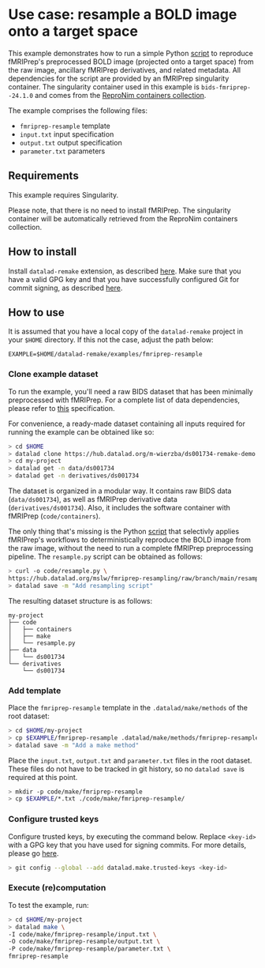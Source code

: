 # Use case: resample a BOLD image onto a target space

This example demonstrates how to run a simple Python [script](https://hub.datalad.org/mslw/fmriprep-resampling) to reproduce fMRIPrep's preprocessed BOLD image (projected onto a target space) from the raw image, ancillary fMRIPrep derivatives, and related metadata. All dependencies for the script are provided by an fMRIPrep singularity container. The singularity container used in this example is `bids-fmriprep--24.1.0` and comes from the [ReproNim containers collection](https://github.com/ReproNim/containers).

The example comprises the following files:
- `fmriprep-resample` template
- `input.txt` input specification
- `output.txt` output specification
- `parameter.txt` parameters

## Requirements

This example requires Singularity.

Please note, that there is no need to install fMRIPrep. The singularity container will be automatically retrieved from the ReproNim containers collection.

## How to install

Install `datalad-remake` extension, as described [here](https://github.com/datalad/datalad-remake/tree/main?tab=readme-ov-file#installation). Make sure that you have a valid GPG key and that you have successfully configured Git for commit signing, as described [here](https://github.com/datalad/datalad-remake/tree/main?tab=readme-ov-file#requirements).

## How to use

It is assumed that you have a local copy of the `datalad-remake` project in your `$HOME` directory. If this not the case, adjust the path below:

```
EXAMPLE=$HOME/datalad-remake/examples/fmriprep-resample
```

### Clone example dataset

To run the example, you'll need a raw BIDS dataset that has been minimally preprocessed with fMRIPrep. For a complete list of data dependencies, please refer to [this](https://github.com/datalad/datalad-remake/blob/main/examples/fmriprep-resample/input.txt) specification.

For convenience, a ready-made dataset containing all inputs required for running the example can be obtained like so:

```bash
> cd $HOME
> datalad clone https://hub.datalad.org/m-wierzba/ds001734-remake-demo.git my-project
> cd my-project
> datalad get -n data/ds001734
> datalad get -n derivatives/ds001734
```

The dataset is organized in a modular way. It contains raw BIDS data (`data/ds001734`), as well as fMRIPrep derivative data (`derivatives/ds001734`). Also, it includes the software container with fMRIPrep (`code/containers`).

The only thing that's missing is the Python [script](https://hub.datalad.org/mslw/fmriprep-resampling) that selectivly applies fMRIPrep's workflows to deterministically reproduce the BOLD image from the raw image, without the need to run a complete fMRIPrep preprocessing pipeline. The `resample.py` script can be obtained as follows:

```bash
> curl -o code/resample.py \
https://hub.datalad.org/mslw/fmriprep-resampling/raw/branch/main/resample.py
> datalad save -m "Add resampling script"
```

The resulting dataset structure is as follows:

```
my-project
├── code
│   ├── containers
│   ├── make
│   └── resample.py
├── data
│   └── ds001734
└── derivatives
    └── ds001734
```

### Add template

Place the `fmriprep-resample` template in the `.datalad/make/methods` of the root dataset:

```bash
> cd $HOME/my-project
> cp $EXAMPLE/fmriprep-resample .datalad/make/methods/fmriprep-resample
> datalad save -m "Add a make method"
```

Place the `input.txt`, `output.txt` and `parameter.txt` files in the root dataset. These files do not have to be tracked in git history, so no `datalad save` is required at this point.

```bash
> mkdir -p code/make/fmriprep-resample
> cp $EXAMPLE/*.txt ./code/make/fmriprep-resample/
```

### Configure trusted keys

Configure trusted keys, by executing the command below. Replace `<key-id>` with a GPG key that you have used for signing commits. For more details, please go [here](https://github.com/datalad/datalad-remake#trusted-keys).

```bash
> git config --global --add datalad.make.trusted-keys <key-id>
```

### Execute (re)computation

To test the example, run:

```bash
> cd $HOME/my-project
> datalad make \
-I code/make/fmriprep-resample/input.txt \
-O code/make/fmriprep-resample/output.txt \
-P code/make/fmriprep-resample/parameter.txt \
fmriprep-resample
```
